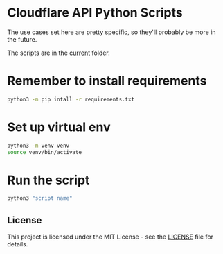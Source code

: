 # Cloudflare API Python Scripts

The use cases set here are pretty specific, so they'll probably be more in the future.

The scripts are in the [current](https://github.com/erfianugrah/cloudflare_api_scripts/tree/master/current) folder.

# Remember to install requirements

```bash
python3 -m pip intall -r requirements.txt
```

# Set up virtual env

```bash
python3 -m venv venv
source venv/bin/activate
```
# Run the script

```bash
python3 "script name"
```

## License

This project is licensed under the MIT License - see the [LICENSE](LICENSE) file for details.
